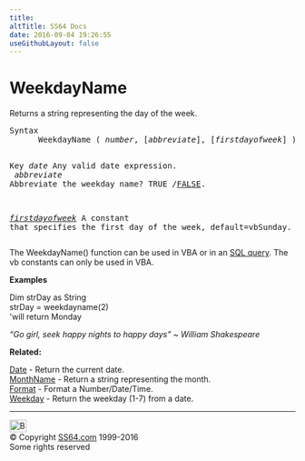 ```yaml
---
title:
altTitle: SS64 Docs
date: 2016-09-04 19:26:55
useGithubLayout: false
---
```

<!-- #BeginLibraryItem "/Library/head_access.lbi" --><!-- #EndLibraryItem --><h1>WeekdayName</h1>
<p>Returns  a string representing the day of the week.</p>
<pre>Syntax
      WeekdayName ( <i>number</i>, [<i>abbreviate</i>], [<i>firstdayofweek</i>] )

Key
   <i>date</i>            Any valid date expression.<br>
   <i>abbreviate</i>      Abbreviate the weekday name? TRUE /<u>FALSE</u>.

   <i><a href="acfirstweekofyear.html">firstdayofweek</a></i> 	A constant that specifies
                   the first day of the week, default=vbSunday.
</pre>
<p>The WeekdayName() function can be used in VBA or in an <a href="syntax-functions.html">SQL query</a>. The vb constants can only be used in VBA. </p>
<p><b>Examples</b></p>
<p><span class="code">Dim strDay as String <br>
</span><span class="code">strDay = weekdayname(2)<br>
'</span>will return Monday</p>
<p class="quote"><i>“Go girl, seek happy nights to happy days” ~ William Shakespeare</i></p>
<p><b>Related:</b></p>
<p><a href="date.html">Date</a> - Return the current date.<br>
<a href="monthname.html">MonthName</a> - Return a string representing the month.<br>
<a href="format.html">Format</a> - Format a Number/Date/Time.<br>
<a href="weekday.html">Weekday</a> - Return the weekday (1-7) from a date.</p><!-- #BeginLibraryItem "/Library/foot_access.lbi" --><p>
<!-- access -->

<hr>
<div id="bl" class="footer"><a href="weekdayname.html#"><img src="../images/top.png" width="30" height="22" alt="Back to the Top"></a></div>
<div id="br" class="footer, tagline">© Copyright <a href="../index.html">SS64.com</a> 1999-2016<br>
Some rights reserved</div><!-- #EndLibraryItem -->

